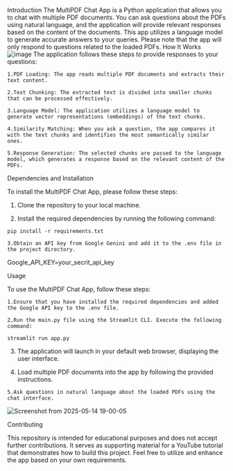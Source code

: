 Introduction
The MultiPDF Chat App is a Python application that allows you to chat with multiple PDF documents. You can ask questions about the PDFs using natural language, and the application will provide relevant responses based on the content of the documents. This app utilizes a language model to generate accurate answers to your queries. Please note that the app will only respond to questions related to the loaded PDFs.
How It Works
![image](https://github.com/user-attachments/assets/3dea9497-945c-4536-aada-6ed05ce950a7)
The application follows these steps to provide responses to your questions:

    1.PDF Loading: The app reads multiple PDF documents and extracts their text content.

    2.Text Chunking: The extracted text is divided into smaller chunks that can be processed effectively.

    3.Language Model: The application utilizes a language model to generate vector representations (embeddings) of the text chunks.

    4.Similarity Matching: When you ask a question, the app compares it with the text chunks and identifies the most semantically similar ones.

    5.Response Generation: The selected chunks are passed to the language model, which generates a response based on the relevant content of the PDFs.
Dependencies and Installation


To install the MultiPDF Chat App, please follow these steps:

 1.   Clone the repository to your local machine.

   2. Install the required dependencies by running the following command:

    pip install -r requirements.txt

    3.Obtain an API key from Google Genini and add it to the .env file in the project directory.

Google_API_KEY=your_secrit_api_key

Usage

To use the MultiPDF Chat App, follow these steps:

    1.Ensure that you have installed the required dependencies and added the Google API key to the .env file.

    2,Run the main.py file using the Streamlit CLI. Execute the following command:

    streamlit run app.py

 3.   The application will launch in your default web browser, displaying the user interface.

   4. Load multiple PDF documents into the app by following the provided instructions.

    5.Ask questions in natural language about the loaded PDFs using the chat interface.
![Screenshot from 2025-05-14 19-00-05](https://github.com/user-attachments/assets/7c261913-67c6-44e5-93dc-3a89dd628698)

Contributing

This repository is intended for educational purposes and does not accept further contributions. It serves as supporting material for a YouTube tutorial that demonstrates how to build this project. Feel free to utilize and enhance the app based on your own requirements.
